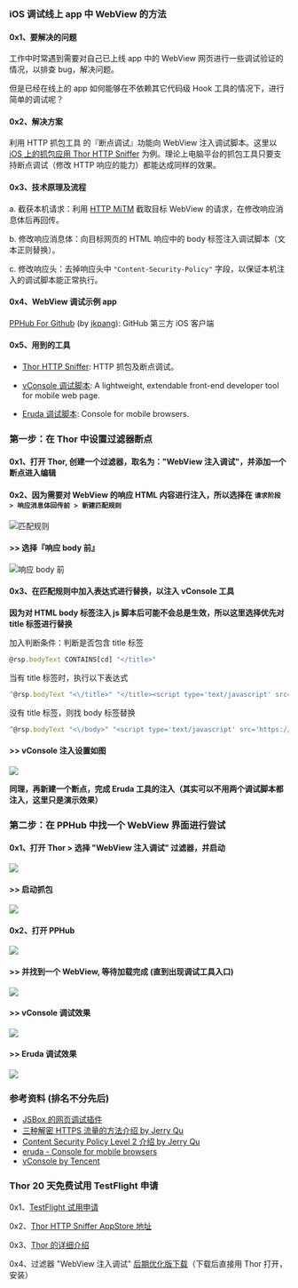 ### iOS 调试线上 app 中 WebView 的方法

#### 0x1、要解决的问题

工作中时常遇到需要对自己已上线 app 中的 WebView 网页进行一些调试验证的情况，以排查 bug，解决问题。

但是已经在线上的 app 如何能够在不依赖其它代码级 Hook 工具的情况下，进行简单的调试呢？

#### 0x2、解决方案

利用 HTTP 抓包工具 的『断点调试』功能向 WebView 注入调试脚本。这里以 [iOS 上的抓包应用 Thor HTTP Sniffer](https://itunes.apple.com/app/id1210562295) 为例。理论上电脑平台的抓包工具只要支持断点调试（修改 HTTP 响应的能力）都能达成同样的效果。

#### 0x3、技术原理及流程

a. 截获本机请求：利用 [HTTP MiTM](https://imququ.com/post/how-to-decrypt-https.html) 截取目标 WebView 的请求，在修改响应消息体后再回传。

b. 修改响应消息体：向目标网页的 HTML 响应中的 body 标签注入调试脚本（文本正则替换）。

c. 修改响应头：去掉响应头中 `"Content-Security-Policy"` 字段，以保证本机注入的调试脚本能正常执行。


#### 0x4、WebView 调试示例 app

[PPHub For Github](https://itunes.apple.com/app/id1314212521) (by [jkpang](https://github.com/jkpang)): GitHub 第三方 iOS 客户端


#### 0x5、用到的工具

- [Thor HTTP Sniffer](https://itunes.apple.com/app/id1210562295): HTTP 抓包及断点调试。

- [vConsole 调试脚本](https://github.com/Tencent/vConsole): A lightweight, extendable front-end developer tool for mobile web page.

- [Eruda 调试脚本](https://github.com/liriliri/eruda): Console for mobile browsers.


### 第一步：在 Thor 中设置过滤器断点

#### 0x1、打开 Thor, 创建一个过滤器，取名为："WebView 注入调试"，并添加一个断点进入编辑


#### 0x2、因为需要对 WebView 的响应 HTML 内容进行注入，所以选择在 `请求阶段 > 响应消息体回传前 > 新建匹配规则`

![匹配规则](bp_res/4.jpg) 


#### >> 选择『响应 body 前』

![响应 body 前](bp_res/8.jpg)


#### 0x3、在匹配规则中加入表达式进行替换，以注入 vConsole 工具

**因为对 HTML body 标签注入 js 脚本后可能不会总是生效，所以这里选择优先对 title 标签进行替换**

加入判断条件：判断是否包含 title 标签
``` javascript
@rsp.bodyText CONTAINS[cd] "</title>"
```

当有 title 标签时，执行以下表达式

``` javascript
^@rsp.bodyText "<\/title>" "</title><script type='text/javascript' src='https://cdn.bootcss.com/vConsole/3.3.4/vconsole.min.js'></script><script>new VConsole();</script>"
```

没有 title 标签，则找 body 标签替换

``` javascript
^@rsp.bodyText "<\/body>" "<script type='text/javascript' src='https://cdn.bootcss.com/vConsole/3.3.4/vconsole.min.js'></script><script>new VConsole();</script></body>"
```


#### >> vConsole 注入设置如图

![](bp_res/7.jpg)


**同理，再新建一个断点，完成 Eruda 工具的注入（其实可以不用两个调试脚本都注入，这里只是演示效果）**


### 第二步：在 PPHub 中找一个 WebView 界面进行尝试

#### 0x1、打开 Thor > 选择 "WebView 注入调试" 过滤器，并启动

![](bp_res/9.jpg)  

#### >> 启动抓包

![](bp_res/3.jpg) 

#### 0x2、打开 PPHub

![](bp_res/2.jpg) 

#### >> 并找到一个 WebView, 等待加载完成 (直到出现调试工具入口)

![](bp_res/1.jpg) 


#### >> vConsole 调试效果

![](bp_res/6.jpg)   

#### >> Eruda 调试效果

![](bp_res/5.jpg) 



### 参考资料 (排名不分先后)

- [JSBox 的网页调试插件](https://itunes.apple.com/app/id1312014438)
- [三种解密 HTTPS 流量的方法介绍 by Jerry Qu](https://imququ.com/post/how-to-decrypt-https.html)
- [Content Security Policy Level 2 介绍 by Jerry Qu](https://imququ.com/post/content-security-policy-level-2.html)
- [eruda - Console for mobile browsers](https://eruda.liriliri.io/)
- [vConsole by Tencent](https://github.com/Tencent/vConsole)


### Thor 20 天免费试用 TestFlight 申请

0x1、[TestFlight 试用申请](https://testflight.apple.com/join/aqSJDhMi)

0x2、[Thor HTTP Sniffer AppStore 地址](https://itunes.apple.com/app/id1210562295)

0x3、[Thor 的详细介绍](https://github.com/PixelCyber/Thor/blob/master/README-zh-Hans.md)

0x4、过滤器 "WebView 注入调试" [后期优化版下载](https://github.com/PixelCyber/Thor/raw/master/tips-zh-Hans/bp_res/WebView_debug.f4thor)（下载后直接用 Thor 打开，安装）

